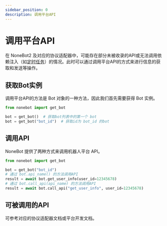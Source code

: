 ```yaml
---
sidebar_position: 0
description: 调用平台API
---
```


# 调用平台API

在 NoneBot2 及对应的协议适配器中，可能存在部分未被收录的API或无法调用依赖注入（如[定时任务](scheduler)）的情况。此时可以通过调用平台API的方式来进行信息的获取和发送等操作。

## 获取Bot实例

调用平台API的方法是 Bot 对象的一种方法，因此我们首先需要获得 Bot 实例。

```python
from nonebot import get_bot

bot = get_bot()  # 获取bot列表中的第一个 bot
bot = get_bot("bot_id")  # 获取id为 bot_id 的bot
```

## 调用API

NoneBot 提供了两种方式来调用机器人平台 API。

```python
from nonebot import get_bot

bot = get_bot("bot_id")
# 通过 bot.api_name() 的方法调用API
result = await bot.get_user_info(user_id=12345678)
# 通过 bot.call_api(api_name) 的方法调用API
result = await bot.call_api("get_user_info", user_id=12345678)
```

## 可被调用的API

可参考对应的协议适配器文档或平台开发文档。
